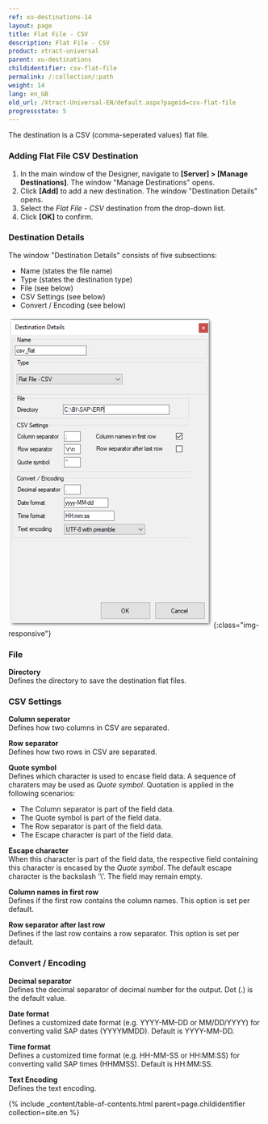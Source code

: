 ```yaml
---
ref: xu-destinations-14
layout: page
title: Flat File - CSV
description: Flat File - CSV
product: xtract-universal
parent: xu-destinations
childidentifier: csv-flat-file
permalink: /:collection/:path
weight: 14
lang: en_GB
old_url: /Xtract-Universal-EN/default.aspx?pageid=csv-flat-file
progressstate: 5
---
```


The destination is a CSV (comma-seperated values) flat file. 

### Adding Flat File CSV Destination

1. In the main window of the Designer, navigate to **[Server] > [Manage Destinations]**. The window "Manage Destinations" opens.
2. Click **[Add]** to add a new destination. The window "Destination Details" opens.
3. Select the *Flat File - CSV* destination from the drop-down list.
4. Click **[OK]** to confirm.

### Destination Details
The window "Destination Details" consists of five subsections:
- Name (states the file name)
- Type (states the destination type)
- File (see below)
- CSV Settings (see below)
- Convert / Encoding (see below)

![CSV-Flat-Destination-Details](/img/content/CSV-Flat-Destination-Details.png){:class="img-responsive"}

### File
**Directory**<br>
Defines the directory to save the destination flat files.

### CSV Settings

**Column seperator**<br>
Defines how two columns in CSV are separated.

**Row separator**<br>
Defines how two rows in CSV are separated.

**Quote symbol**<br>
Defines which character is used to encase field data. A sequence of charaters may be used as *Quote symbol*.
Quotation is applied in the following scenarios:
- The Column separator is part of the field data.
- The Quote symbol is part of the field data.
- The Row separator is part of the field data.
- The Escape character is part of the field data.

**Escape character**<br>
When this character is part of the field data, the respective field containing this character is encased by the *Quote symbol*.
The default escape character is the backslash '\\'. The field may remain empty.

**Column names in first row**<br>
Defines if the first row contains the column names. This option is set per default.

**Row separator after last row**<br>
Defines if the last row contains a row separator. This option is set per default.

### Convert / Encoding

**Decimal separator**<br>
Defines the decimal separator of decimal number for the output. Dot (.) is the default value. 
             
**Date format**<br>
Defines a customized date format (e.g. YYYY-MM-DD or MM/DD/YYYY) for converting valid SAP dates (YYYYMMDD). Default is YYYY-MM-DD.

**Time format**<br>
Defines a customized time format (e.g. HH-MM-SS or HH:MM:SS) for converting valid SAP times (HHMMSS). Default is HH:MM:SS.

**Text Encoding** <br>
Defines the text encoding. 


{% include _content/table-of-contents.html parent=page.childidentifier collection=site.en %}